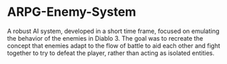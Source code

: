 # ARPG-Enemy-System
A robust AI system, developed in a short time frame, focused on emulating the behavior of the enemies in Diablo 3. The goal was to recreate the concept that enemies adapt to the flow of battle to aid each other and fight together to try to defeat the player, rather than acting as isolated entities.
